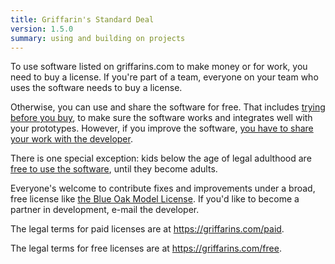 ```yaml
---
title: Griffarin's Standard Deal
version: 1.5.0
summary: using and building on projects
---
```


To use software listed on griffarins.com to make money or for work, you need to buy a license.  If you're part of a team, everyone on your team who uses the software needs to buy a license.

Otherwise, you can use and share the software for free.  That includes [trying before you buy](/free#free-trials), to make sure the software works and integrates well with your prototypes.  However, if you improve the software, [you have to share your work with the developer](/free#share-back).

There is one special exception: kids below the age of legal adulthood are [free to use the software](/free#childrens-projects), until they become adults.

Everyone's welcome to contribute fixes and improvements under a broad, free license like [the Blue Oak Model License](https://blueoakcouncil.org/license/1.0.0).  If you'd like to become a partner in development, e-mail the developer.

The legal terms for paid licenses are at <https://griffarins.com/paid>.

The legal terms for free licenses are at <https://griffarins.com/free>.
